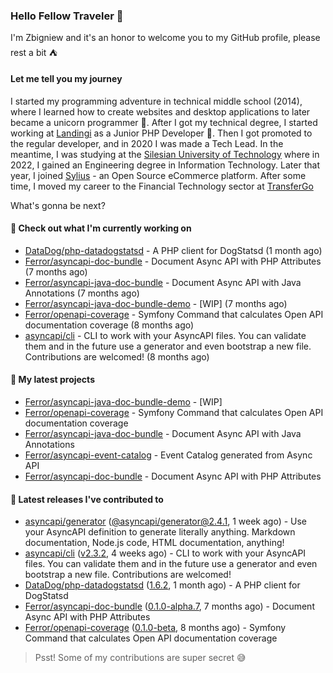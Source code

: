 ### Hello Fellow Traveler 👋

I'm Zbigniew and it's an honor to welcome you to my GitHub profile, please rest a bit ⛺️

#### Let me tell you my journey

I started my programming adventure in technical middle school (2014), where I learned how to create websites and desktop applications to later became a unicorn programmer 🦄. After I got my technical degree, I started working at [Landingi](https://github.com/landingi) as a Junior PHP Developer 🥇. Then I got promoted to the regular developer, and in 2020 I was made a Tech Lead. In the meantime, I was studying at the [Silesian University of Technology](https://www.polsl.pl/en/) where in 2022, I gained an Engineering degree in Information Technology. Later that year, I joined [Sylius](https://github.com/sylius) - an Open Source eCommerce platform. After some time, I moved my career to the Financial Technology sector at [TransferGo](https://github.com/transfergo)

What's gonna be next?

#### 👷 Check out what I'm currently working on

- [DataDog/php-datadogstatsd](https://github.com/DataDog/php-datadogstatsd) - A PHP client for DogStatsd (1 month ago)
- [Ferror/asyncapi-doc-bundle](https://github.com/Ferror/asyncapi-doc-bundle) - Document Async API with PHP Attributes (7 months ago)
- [Ferror/asyncapi-java-doc-bundle](https://github.com/Ferror/asyncapi-java-doc-bundle) - Document Async API with Java Annotations (7 months ago)
- [Ferror/asyncapi-java-doc-bundle-demo](https://github.com/Ferror/asyncapi-java-doc-bundle-demo) - [WIP] (7 months ago)
- [Ferror/openapi-coverage](https://github.com/Ferror/openapi-coverage) - Symfony Command that calculates Open API documentation coverage (8 months ago)
- [asyncapi/cli](https://github.com/asyncapi/cli) - CLI to work with your AsyncAPI files. You can validate them and in the future use a generator and even bootstrap a new file. Contributions are welcomed! (8 months ago)

#### 🌱 My latest projects

- [Ferror/asyncapi-java-doc-bundle-demo](https://github.com/Ferror/asyncapi-java-doc-bundle-demo) - [WIP]
- [Ferror/openapi-coverage](https://github.com/Ferror/openapi-coverage) - Symfony Command that calculates Open API documentation coverage
- [Ferror/asyncapi-java-doc-bundle](https://github.com/Ferror/asyncapi-java-doc-bundle) - Document Async API with Java Annotations
- [Ferror/asyncapi-event-catalog](https://github.com/Ferror/asyncapi-event-catalog) - Event Catalog generated from Async API
- [Ferror/asyncapi-doc-bundle](https://github.com/Ferror/asyncapi-doc-bundle) - Document Async API with PHP Attributes

#### 🔭 Latest releases I've contributed to

- [asyncapi/generator](https://github.com/asyncapi/generator) ([@asyncapi/generator@2.4.1](https://github.com/asyncapi/generator/releases/tag/%40asyncapi/generator%402.4.1), 1 week ago) - Use your AsyncAPI definition to generate literally anything. Markdown documentation, Node.js code, HTML documentation, anything!
- [asyncapi/cli](https://github.com/asyncapi/cli) ([v2.3.2](https://github.com/asyncapi/cli/releases/tag/v2.3.2), 4 weeks ago) - CLI to work with your AsyncAPI files. You can validate them and in the future use a generator and even bootstrap a new file. Contributions are welcomed!
- [DataDog/php-datadogstatsd](https://github.com/DataDog/php-datadogstatsd) ([1.6.2](https://github.com/DataDog/php-datadogstatsd/releases/tag/1.6.2), 1 month ago) - A PHP client for DogStatsd
- [Ferror/asyncapi-doc-bundle](https://github.com/Ferror/asyncapi-doc-bundle) ([0.1.0-alpha.7](https://github.com/Ferror/asyncapi-doc-bundle/releases/tag/0.1.0-alpha.7), 7 months ago) - Document Async API with PHP Attributes
- [Ferror/openapi-coverage](https://github.com/Ferror/openapi-coverage) ([0.1.0-beta](https://github.com/Ferror/openapi-coverage/releases/tag/0.1.0-beta), 8 months ago) - Symfony Command that calculates Open API documentation coverage

>
> Psst! Some of my contributions are super secret 😅
>
